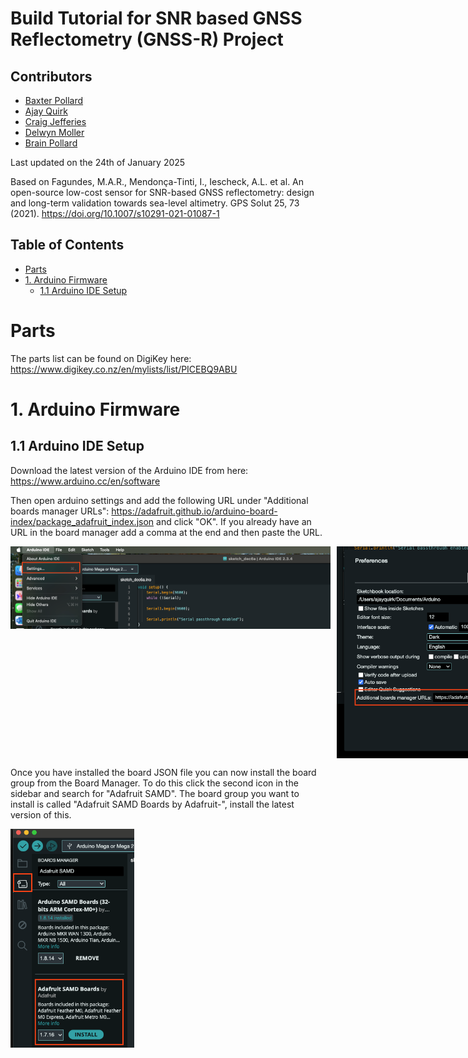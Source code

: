 # Build Tutorial for SNR based GNSS Reflectometry (GNSS-R) Project

## Contributors
- [Baxter Pollard](mailto:baxter.b.pollard@gmail.com)
- [Ajay Quirk](mailto:quirkajay@myvuw.ac.nz)
- [Craig Jefferies](mailto:jefferiesc@mtaspiring.school.nz)
- [Delwyn Moller](mailto:delwyn.moller@auckland.ac.nz)
- [Brain Pollard](mailto:bpollard@restorelab.co.nz)

Last updated on the 24th of January 2025

Based on Fagundes, M.A.R., Mendonça-Tinti, I., Iescheck, A.L. et al. An open-source low-cost sensor for SNR-based GNSS reflectometry: design and long-term validation towards sea-level altimetry. GPS Solut 25, 73 (2021). https://doi.org/10.1007/s10291-021-01087-1

## Table of Contents
- [Parts](#parts)
- [1. Arduino Firmware](#1-arduino-firmware)
  - [1.1 Arduino IDE Setup](#11-arduino-ide-setup)
# Parts
The parts list can be found on DigiKey here: https://www.digikey.co.nz/en/mylists/list/PICEBQ9ABU

# 1. Arduino Firmware
## 1.1 Arduino IDE Setup
Download the latest version of the Arduino IDE from here: https://www.arduino.cc/en/software

Then open arduino settings and add the following URL under "Additional boards manager URLs": https://adafruit.github.io/arduino-board-index/package_adafruit_index.json and click "OK". If you already have an URL in the board manager add a comma at the end and then paste the URL.

<div style="display: flex; align-items: flex-start;">
    <img src="./images/arduino-settings.png" alt="Arduino IDE settings menu." style="max-width: 512px; height: auto;"/>
    <img src="./images/arduino-board-manager.png" alt="Arduino Settings window showing where to put board URL." style="max-width: 512px; height: auto; margin-left: 10px;"/>
</div>

Once you have installed the board JSON file you can now install the board group from the Board Manager. To do this click the second icon in the sidebar and search for "Adafruit SAMD". The board group you want to install is called "Adafruit SAMD Boards by Adafruit-", install the latest version of this.

<img src="./images/arduino-board-install.png" height="350" alt="Adafruit SAMD Board to group to install">